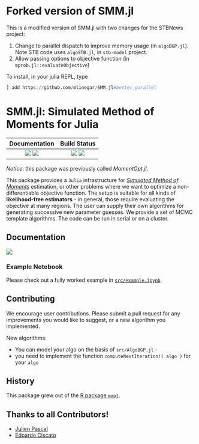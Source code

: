 # Forked version of SMM.jl

This is a modified version of SMM.jl with two changes for the STBNews project:

1. Change to parallel dispatch to improve memory usage (in `algoBGP.jl`). Note STB code uses `algoSTB.jl`, in `stb-model` project.
2. Allow passing options to objective function (in `mprob.jl::evaluateObjective`)

To install, in your julia REPL, type

```julia
] add https://github.com/mlinegar/SMM.jl#better_parallel
```


# SMM.jl: Simulated Method of Moments for Julia

| **Documentation** | **Build Status**                                                                                |
|:---------------------:|:------------------:|
| [![][docs-stable-img]][docs-stable-url] [![][docs-dev-img]][docs-dev-url] | [![][travis-img]][travis-url] [![][appveyor-img]][appveyor-url] |

*Notice*: this package was previously called *MomentOpt.jl*.


This package provides a `Julia` infrastructure for *[Simulated Method of Moments](http://en.wikipedia.org/wiki/Method_of_simulated_moments)* estimation, or other problems where we want to optimize a non-differentiable objective function. The setup is suitable for all kinds of **likelihood-free estimators** - in general, those require evaluating the objective at many regions. The user can supply their own algorithms for generating successive new parameter guesses. We provide a set of MCMC template algorithms. The code can be run in serial or on a cluster.

## Documentation

[![][docs-stable-img]][docs-stable-url]


### Example Notebook

Please check out a fully worked example in [`src/example.ipynb`](src/example.ipynb).

## Contributing

We encourage user contributions. Please submit a pull request for any improvements you would like to suggest, or a new algorithm you implemented.

New algorithms:
* You can model your algo on the basis of `src/AlgoBGP.jl` -
* you need to implement the function `computeNextIteration!( algo )` for your `algo`

## History

This package grew out of the [R package `mopt`](https://github.com/tlamadon/mopt).

## Thanks to all Contributors!

* [Julien Pascal](https://github.com/JulienPascal)
* [Edoardo Ciscato](https://github.com/edoardociscato)

[docs-dev-img]: https://img.shields.io/badge/docs-dev-blue.svg
[docs-dev-url]: https://floswald.github.io/SMM.jl/latest

[docs-stable-img]: https://img.shields.io/badge/docs-stable-blue.svg
[docs-stable-url]: https://floswald.github.io/SMM.jl/latest

[travis-img]: https://travis-ci.org/floswald/SMM.jl.svg?branch=master
[travis-url]: https://travis-ci.org/floswald/SMM.jl

[appveyor-img]: https://ci.appveyor.com/api/projects/status/github/floswald/SMM.jl?branch=master&svg=true
[appveyor-url]: https://ci.appveyor.com/project/floswald/SMM.jl/branch/master
